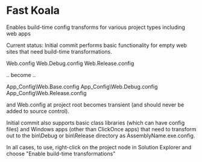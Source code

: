 # Fast Koala
Enables build-time config transforms for various project types including web apps

Current status: Initial commit performs basic functionality for empty web sites that need build-time transformations.

  Web.config
  Web.Debug.config
  Web.Release.config
    
.. become ..

  App_Config\Web.Base.config
  App_Config\Web.Debug.config
  App_Config\Web.Release.config
  
and Web.config at project root becomes transient (and should never be added to source control).

Initial commit also supports basic class libraries (which can have config files) and Windows apps (other than ClickOnce apps) that need to transform out to the bin\Debug or bin\Release directory as AssemblyName.exe.config.

In all cases, to use, right-click on the project node in Solution Explorer and choose "Enable build-time transformations"
